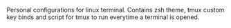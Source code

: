 Personal configurations for linux terminal. Contains zsh theme, tmux custom key binds and script for tmux to run
everytime a terminal is opened.
